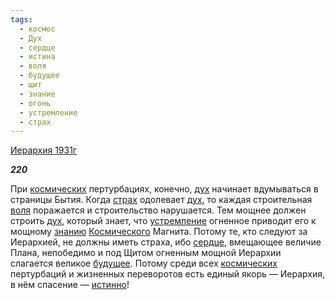 ```yaml
---
tags:
  - космос
  - Дух
  - сердце
  - истина
  - воля
  - будущее
  - щит
  - знание
  - огонь
  - устремление
  - страх
---
```

[Иерархия 1931г](https://127.0.0.1:4002/agni/1931)

___220___

При [космических](../../../tags/#космос) пертурбациях, конечно, [дух](../../../tags/#Дух) начинает вдумываться в страницы Бытия. Когда [страх](../../../tags/#страх) одолевает [дух](../../../tags/#Дух), то каждая строительная [воля](../../../tags/#воля) поражается и строительство нарушается. Тем мощнее должен строить [дух](../../../tags/#Дух), который знает, что [устремление](../../../tags/#устремление) огненное приводит его к мощному [знанию](../../../tags/#знание) [Космического](../../../tags/#космос) Магнита. Потому те, кто следуют за Иерархией, не должны иметь страха, ибо [сердце](../../../tags/#сердце), вмещающее величие Плана, непобедимо и под Щитом огненным мощной Иерархии слагается великое [будущее](../../../tags/#будущее). Потому среди всех [космических](../../../tags/#космос) пертурбаций и жизненных переворотов есть единый якорь — Иерархия, в нём спасение — [истинно](../../../tags/#истина)!   

